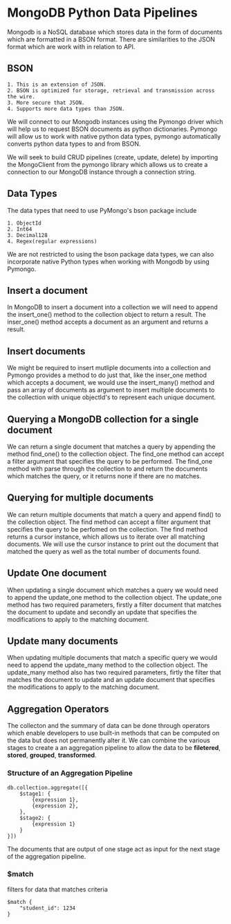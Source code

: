 # MongoDB Python Data Pipelines

Mongodb is a NoSQL database which stores data in the form of documents which are formatted in a BSON format. There are similarities to the JSON format which are work with in relation to API. 

## BSON

    1. This is an extension of JSON.
    2. BSON is optimized for storage, retrieval and transmission across the wire.
    3. More secure that JSON.
    4. Supports more data types than JSON.

We will connect to our Mongodb instances using the Pymongo driver which will help us  to request BSON documents as python dictionaries. Pymongo will allow us to work with native python data types, pymongo automatically converts python data types to and from BSON.

We will seek to build CRUD pipelines (create, update, delete) by importing the MongoClient from the pymongo library which allows us to create a connection to our MongoDB instance through a connection string.

## Data Types
The data types that need to use PyMongo's bson package include

    1. ObjectId
    2. Int64
    3. Decimal128
    4. Regex(regular expressions)

We are not restricted to using the bson package data types, we can also incorporate native Python types when working with Mongodb by using Pymongo.

## Insert a document

In MongoDB to insert a document into a collection we will need to append the insert_one() method to the collection object to return a result. The inser_one() method accepts a document as an argument and returns a result.

## Insert documents

We might be required to insert mutliple documents into a collection and Pymongo provides a method to do just that, like the inser_one method which accepts a document, we would use the insert_many() method and pass an array of documents as argument to insert multiple documents to the collection with unique objectId's to represent each unique document.

## Querying a MongoDB collection for a single document

We can return a single document that matches a query by appending the method find_one() to the collection object. The find_one method can accept a filter argument that specifies the query to be performed. The find_one method with parse through the collection to and return the documents which matches the query, or it returns none if there are no matches.

## Querying for multiple documents

We can return multiple documents that match a query and append find() to the collection object. The find method can accept a filter argument that specifies the query to be perfomed on the collection. The find method returns a cursor instance, which allows us to iterate over all matching documents. We will use the cursor instance to print out the document that matched the query as well as the total number of documents found.

## Update One document

When updating a single document which matches a query we would need to append the update_one method to the collection object. The update_one method has two required parameters, firstly a filter document that matches the document to update and secondly an update that specifies the modifications to apply to the matching document.

## Update many documents

When updating multiple documents that match a specific query we would need to append the update_many method to the collection object. The update_many method also has two required parameters, firtly the filter that matches the document to update and an update document that specifies the modifications to apply to the matching document.

## Aggregation Operators

The collecton and the summary of data can be done through operators which enable developers to use built-in methods that can be computed on the data but does not permanently alter it. We can combine the various stages to create a an aggregation pipeline to allow the data to be **filetered**, **stored**, **grouped**, **transformed**.

### Structure of an Aggregation Pipeline

```
db.collection.aggregate([{
    $stage1: {
        {expression 1},
        {expression 2},
    },
    $stage2: {
        {expression 1}
    }
}])

```
The documents that are output of one stage act as input for the next stage of the aggregation pipeline.

### **$match**
filters for data that matches criteria

```
$match {
    "student_id": 1234
}
```


